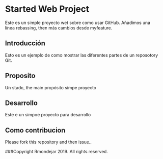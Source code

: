 # Started Web Project

Este es un simple proyecto wet sobre como usar GitHub. Añadimos una línea rebassing, then más cambios desde myfeature. 

## Introducción

Esto es un ejemplo de como mostrar las diferentes partes de un reposotory Git.

## Proposito

Un stado, the main propósito simpe proyecto

## Desarrollo

Este e un simpoe proyecto para desarrollo

## Como contribucion

Please fork this repository and then issue..

###Copyright
Rmondejar 2019. All rights reserved.